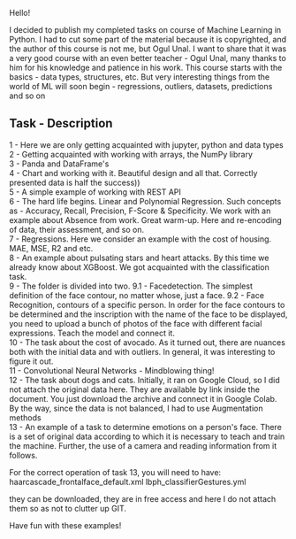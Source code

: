 Hello!

I decided to publish my completed tasks on course of Machine Learning in Python. I had to cut some part of the material because it is copyrighted, and the author of this course is not me, but Ogul Unal. I want to share that it was a very good course with an even better teacher - Ogul Unal, many thanks to him for his knowledge and patience in his work.
This course starts with the basics - data types, structures, etc. But very interesting things from the world of ML will soon begin - regressions, outliers, datasets, predictions and so on

Task - Description
-----------------------------
1 - Here we are only getting acquainted with jupyter, python and data types<br>
2 - Getting acquainted with working with arrays, the NumPy library<br>
3 - Panda and DataFrame's<br>
4 - Chart and working with it. Beautiful design and all that. Correctly presented data is half the success))<br>
5 - A simple example of working with REST API<br>
6 - The hard life begins. Linear and Polynomial Regression. Such concepts as - Accuracy, Recall, Precision, F-Score & Specificity. We work with an example about Absence from work. Great warm-up. Here and re-encoding of data, their assessment, and so on.<br>
7 - Regressions. Here we consider an example with the cost of housing. MAE, MSE, R2 and etc.<br>
8 - An example about pulsating stars and heart attacks. By this time we already know about XGBoost. We got acquainted with the classification task.<br>
9 - The folder is divided into two.
    9.1 - Facedetection. The simplest definition of the face contour, no matter whose, just a face.
    9.2 - Face Recognition, contours of a specific person. In order for the face contours to be determined and the inscription with the name of the face to be displayed, you need to upload a bunch of photos of the face with different facial expressions. Teach the model and connect it.<br>
10 - The task about the cost of avocado. As it turned out, there are nuances both with the initial data and with outliers. In general, it was interesting to figure it out.<br>
11 - Convolutional Neural Networks - Mindblowing thing!<br>
12 - The task about dogs and cats. Initially, it ran on Google Cloud, so I did not attach the original data here. They are available by link inside the document. You just download the archive and connect it in Google Colab. By the way, since the data is not balanced, I had to use Augmentation methods<br>
13 - An example of a task to determine emotions on a person's face. There is a set of original data according to which it is necessary to teach and train the machine. Further, the use of a camera and reading information from it follows.<br>

For the correct operation of task 13, you will need to have:
haarcascade_frontalface_default.xml
lbph_classifierGestures.yml

they can be downloaded, they are in free access and here I do not attach them so as not to clutter up GIT.

Have fun with these examples!
